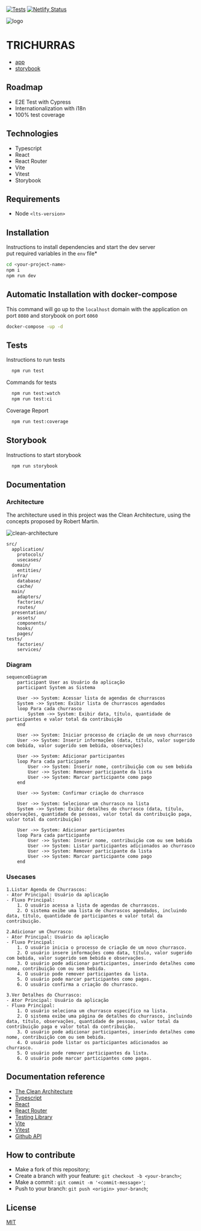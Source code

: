 [![Tests](https://github.com/mpluiz/trichurras/actions/workflows/ci.yml/badge.svg)](https://github.com/mpluiz/trichurras/actions/workflows/ci.yml)
[![Netlify Status](https://api.netlify.com/api/v1/badges/3e2bfd65-95b7-4f34-8ce7-d1b65ddb27bd/deploy-status)](https://app.netlify.com/sites/trichurras/deploys)

![logo](./docs/app.png 'LOGO')

# TRICHURRAS

- [app](https://trichurras.marcosluiz.dev)
- [storybook](https://storybook.trichurras.marcosluiz.dev)

## Roadmap
- E2E Test with Cypress
- Internationalization with i18n
- 100% test coverage

## Technologies
- Typescript
- React
- React Router
- Vite
- Vitest
- Storybook


## Requirements
- Node `<lts-version>`

## Installation

Instructions to install dependencies and start the dev server\
put required variables in the `env` file*

```bash
cd <your-project-name>
npm i
npm run dev
```

## Automatic Installation with docker-compose

This command will go up to the `localhost` domain with the application on port `8080` 
and storybook on port `6060`

```bash
docker-compose -up -d
```

## Tests

Instructions to run tests

```bash
  npm run test
```

Commands for tests

```bash
  npm run test:watch
  npm run test:ci
```

Coverage Report

```bash
  npm run test:coverage
```

## Storybook

Instructions to start storybook

```bash
  npm run storybook
```

## Documentation

### Architecture

The architecture used in this project was the Clean Architecture, using the concepts proposed by Robert Martin.

![clean-architecture](./docs/clean-arch.png 'Clean Architecture')

```
src/
  application/
    protocols/
    usecases/
  domain/
    entities/
  infra/
    database/
    cache/
  main/
    adapters/
    factories/
    routes/
  presentation/
    assets/
    components/
    hooks/
    pages/
tests/
    factories/
    services/
```

### Diagram

```mermaid
sequenceDiagram
    participant User as Usuário da aplicação
    participant System as Sistema
    
    User ->> System: Acessar lista de agendas de churrascos
    System ->> System: Exibir lista de churrascos agendados
    loop Para cada churrasco
        System ->> System: Exibir data, título, quantidade de participantes e valor total da contribuição
    end
    
    User ->> System: Iniciar processo de criação de um novo churrasco
    User ->> System: Inserir informações (data, título, valor sugerido com bebida, valor sugerido sem bebida, observações)
    
    User ->> System: Adicionar participantes
    loop Para cada participante
        User ->> System: Inserir nome, contribuição com ou sem bebida
        User ->> System: Remover participante da lista
        User ->> System: Marcar participante como pago
    end
    
    User ->> System: Confirmar criação do churrasco
    
    User ->> System: Selecionar um churrasco na lista
    System ->> System: Exibir detalhes do churrasco (data, título, observações, quantidade de pessoas, valor total da contribuição paga, valor total da contribuição)
    
    User ->> System: Adicionar participantes
    loop Para cada participante
        User ->> System: Inserir nome, contribuição com ou sem bebida
        User ->> System: Listar participantes adicionados ao churrasco
        User ->> System: Remover participante da lista
        User ->> System: Marcar participante como pago
    end
```

### Usecases
```
1.Listar Agenda de Churrascos:
- Ator Principal: Usuário da aplicação
- Fluxo Principal:
    1. O usuário acessa a lista de agendas de churrascos.
    2. O sistema exibe uma lista de churrascos agendados, incluindo data, título, quantidade de participantes e valor total da contribuição.

2.Adicionar um Churrasco:
- Ator Principal: Usuário da aplicação
- Fluxo Principal:
    1. O usuário inicia o processo de criação de um novo churrasco.
    2. O usuário insere informações como data, título, valor sugerido com bebida, valor sugerido sem bebida e observações.
    3. O usuário pode adicionar participantes, inserindo detalhes como nome, contribuição com ou sem bebida.
    4. O usuário pode remover participantes da lista.
    5. O usuário pode marcar participantes como pagos.
    6. O usuário confirma a criação do churrasco.

3.Ver Detalhes do Churrasco:
- Ator Principal: Usuário da aplicação
- Fluxo Principal:
    1. O usuário seleciona um churrasco específico na lista.
    2. O sistema exibe uma página de detalhes do churrasco, incluindo data, título, observações, quantidade de pessoas, valor total da contribuição paga e valor total da contribuição.
    3. O usuário pode adicionar participantes, inserindo detalhes como nome, contribuição com ou sem bebida.
    4. O usuário pode listar os participantes adicionados ao churrasco.
    5. O usuário pode remover participantes da lista.
    6. O usuário pode marcar participantes como pagos.
```

## Documentation reference
- [The Clean Architecture](https://blog.cleancoder.com/uncle-bob/2012/08/13/the-clean-architecture.html)
- [Typescript](https://www.typescriptlang.org/docs/)
- [React](https://react.dev/reference/react)
- [React Router](https://reactrouter.com/en/main/start/overview)
- [Testing Library](https://testing-library.com/docs/react-testing-library/intro/)
- [Vite](https://vitejs.dev/guide/)
- [Vitest](https://vitest.dev/guide/)
- [Github API](https://docs.github.com/en/rest/guides/getting-started-with-the-rest-api?apiVersion=2022-11-28)

## How to contribute

- Make a fork of this repository;
- Create a branch with your feature: `git checkout -b <your-branch>`;
- Make a commit : `git commit -m '<commit-message>'`;
- Push to your branch: `git push <origin> your-branch`;

## License

[MIT](https://choosealicense.com/licenses/mit/)

